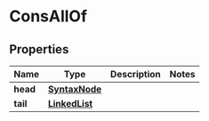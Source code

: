 

# ConsAllOf

## Properties

Name | Type | Description | Notes
------------ | ------------- | ------------- | -------------
**head** | [**SyntaxNode**](SyntaxNode.md) |  | 
**tail** | [**LinkedList**](LinkedList.md) |  | 



